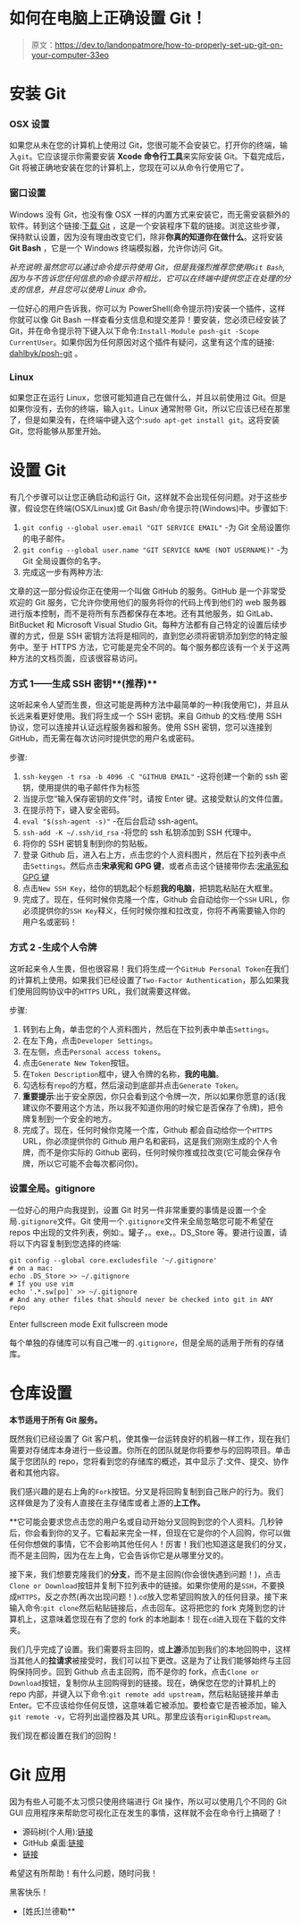 # 如何在电脑上正确设置 Git！

> 原文：<https://dev.to/landonpatmore/how-to-properly-set-up-git-on-your-computer-33eo>

# 安装 Git

### OSX 设置

如果您从未在您的计算机上使用过 Git，您很可能不会安装它。打开你的终端，输入`git`。它应该提示你需要安装 **Xcode 命令行工具**来实际安装 Git。下载完成后，Git 将被正确地安装在您的计算机上，您现在可以从命令行使用它了。

### 窗口设置

Windows 没有 Git，也没有像 OSX 一样的内置方式来安装它，而无需安装额外的软件。转到这个链接:[下载 Git](https://git-scm.com/download/win) ，这是一个安装程序下载的链接。浏览这些步骤，保持默认设置，因为没有理由改变它们，除非**你真的知道你在做什么**。这将安装 **Git Bash** ，它是一个 Windows 终端模拟器，允许你访问 Git。

*补充说明:虽然您可以通过命令提示符使用 Git，但是我强烈推荐您使用`Git Bash`,因为与不告诉您任何信息的命令提示符相比，它可以在终端中提供您正在处理的分支的信息，并且您可以使用 Linux 命令。*

一位好心的用户告诉我，你可以为 PowerShell(命令提示符)安装一个插件，这样你就可以像 Git Bash 一样查看分支信息和提交差异！要安装，您必须已经安装了 Git，并在命令提示符下键入以下命令:`Install-Module posh-git -Scope CurrentUser`。如果你因为任何原因对这个插件有疑问，这里有这个库的链接: [dahlbyk/posh-git](https://github.com/dahlbyk/posh-git) 。

### Linux

如果您正在运行 Linux，您很可能知道自己在做什么，并且以前使用过 Git。但是如果你没有，去你的终端，输入`git`。Linux 通常附带 Git，所以它应该已经在那里了，但是如果没有，在终端中键入这个:`sudo apt-get install git`。这将安装 Git，您将能够从那里开始。

# 设置 Git

有几个步骤可以让您正确启动和运行 Git，这样就不会出现任何问题。对于这些步骤，假设您在终端(OSX/Linux)或 Git Bash/命令提示符(Windows)中。步骤如下:

1.  `git config --global user.email "GIT SERVICE EMAIL"` -为 Git 全局设置你的电子邮件。
2.  `git config --global user.name "GIT SERVICE NAME (NOT USERNAME)"` -为 Git 全局设置你的名字。
3.  完成这一步有两种方法:

文章的这一部分假设你正在使用一个叫做 GitHub 的服务。GitHub 是一个非常受欢迎的 Git 服务，它允许你使用他们的服务将你的代码上传到他们的 web 服务器进行版本控制，而不是将所有东西都保存在本地。还有其他服务，如 GitLab、BitBucket 和 Microsoft Visual Studio Git。每种方法都有自己特定的设置后续步骤的方式，但是 SSH 密钥方法将是相同的，直到您必须将密钥添加到您的特定服务中。至于 HTTPS 方法，它可能是完全不同的。每个服务都应该有一个关于这两种方法的文档页面，应该很容易访问。

### 方式 1——生成 SSH 密钥**(推荐)**

这听起来令人望而生畏，但这可能是两种方法中最简单的一种(我使用它)，并且从长远来看更好使用。我们将生成一个 SSH 密钥。来自 Github 的文档:使用 SSH 协议，您可以连接并认证远程服务器和服务。使用 SSH 密钥，您可以连接到 GitHub，而无需在每次访问时提供您的用户名或密码。

步骤:

1.  `ssh-keygen -t rsa -b 4096 -C "GITHUB EMAIL"` -这将创建一个新的 ssh 密钥，使用提供的电子邮件作为标签
2.  当提示您“输入保存密钥的文件”时，请按 Enter 键。这接受默认的文件位置。
3.  在提示符下，键入安全密码。
4.  `eval "$(ssh-agent -s)"` -在后台启动 ssh-agent。
5.  `ssh-add -K ~/.ssh/id_rsa` -将您的 ssh 私钥添加到 SSH 代理中。
6.  将你的 SSH 密钥复制到你的剪贴板。
7.  登录 Github 后，进入右上方，点击您的个人资料图片，然后在下拉列表中点击`Settings`。然后点击**宋承宪和 GPG 键**，或者点击这个链接带你去:[宋承宪和 GPG 键](https://github.com/settings/keys)
8.  点击`New SSH Key`，给你的钥匙起个标题**我的电脑**，把钥匙粘贴在大框里。
9.  完成了。现在，任何时候你克隆一个库，Github 会自动给你一个`SSH` URL，你必须提供你的`SSH Key`释义，任何时候你推和拉改变，你将不再需要输入你的用户名或密码！

### 方式 2 -生成个人令牌

这听起来令人生畏，但也很容易！我们将生成一个`GitHub Personal Token`在我们的计算机上使用。如果我们已经设置了`Two-Factor Authentication`，那么如果我们使用回购协议中的`HTTPS` URL，我们就需要这样做。

步骤:

1.  转到右上角，单击您的个人资料图片，然后在下拉列表中单击`Settings`。
2.  在左下角，点击`Developer Settings`。
3.  在左侧，点击`Personal access tokens`。
4.  点击`Generate New Token`按钮。
5.  在`Token Description`框中，键入令牌的名称，**我的电脑**。
6.  勾选标有`repo`的方框，然后滚动到底部并点击`Generate Token`。
7.  **重要提示**:出于安全原因，你只会看到这个令牌一次，所以如果你愿意的话(我建议你不要用这个方法，所以我不知道你用的时候它是否保存了令牌)，把令牌复制到一个安全的地方。
8.  完成了。现在，任何时候你克隆一个库，Github 都会自动给你一个`HTTPS` URL，你必须提供你的 Github 用户名和密码，这是我们刚刚生成的个人令牌，而不是你实际的 Github 密码，任何时候你推或拉改变(它可能会保存令牌，所以它可能不会每次都问你)。

### 设置全局。gitignore

一位好心的用户向我提到，设置 Git 时另一件非常重要的事情是设置一个全局`.gitignore`文件。Git 使用一个`.gitignore`文件来全局忽略您可能不希望在 repos 中出现的文件列表，例如:。罐子，。exe，。DS_Store 等。要进行设置，请将以下内容复制到您选择的终端:

```
git config --global core.excludesfile '~/.gitignore'
# on a mac:
echo .DS_Store >> ~/.gitignore
# If you use vim
echo '.*.sw[po]' >> ~/.gitignore
# And any other files that should never be checked into git in ANY repo 
```

Enter fullscreen mode Exit fullscreen mode

每个单独的存储库可以有自己唯一的`.gitignore`，但是全局的适用于所有的存储库。

# 仓库设置

**本节适用于所有 Git 服务。**

既然我们已经设置了 Git 客户机，使其像一台运转良好的机器一样工作，现在我们需要对存储库本身进行一些设置。你所在的团队就是你将要参与的回购项目。单击属于您团队的 repo，您将看到您的存储库的概述，其中显示了:文件、提交、协作者和其他内容。

我们感兴趣的是右上角的`Fork`按钮。分叉是将回购复制到自己账户的行为。我们这样做是为了没有人直接在主存储库或者上游的**上工作。**

 **它可能会要求您点击您的用户名或自动开始分叉回购到您的个人资料。几秒钟后，你会看到你的叉子。它看起来完全一样，但现在它是你的个人回购，你可以做任何你想做的事情，它不会影响其他任何人！厉害！我们也知道这是我们的分叉，而不是主回购，因为在左上角，它会告诉你它是从哪里分叉的。

接下来，我们想要克隆我们的**分支**，而不是主回购(你会很快遇到问题！)，点击`Clone or Download`按钮并复制下拉列表中的链接。如果你使用的是`SSH`，不要换成`HTTPS`，反之亦然(再次出现问题！).`cd`放入您希望回购放入的任何目录。接下来输入命令:`git clone`然后粘贴链接后，点击回车。这将把您的 fork 克隆到您的计算机上，这意味着您现在有了您的 fork 的本地副本！现在`cd`进入现在下载的文件夹。

我们几乎完成了设置。我们需要将主回购，或**上游**添加到我们的本地回购中，这样当其他人的**拉请求**被接受时，我们可以拉下更改。这是为了让我们能够始终与主回购保持同步。回到 Github 点击主回购，而不是你的 fork，点击`Clone or Download`按钮，复制你从主回购得到的链接。现在，确保您在您的计算机上的 repo 内部，并键入以下命令:`git remote add upstream`，然后粘贴链接并单击 Enter。它不应该给你任何反馈，这意味着它被添加。要检查它是否被添加，输入`git remote -v`，它将列出遥控器及其 URL。那里应该有`origin`和`upstream`。

我们现在都设置在我们的回购！

# Git 应用

因为有些人可能不太习惯只使用终端进行 Git 操作，所以可以使用几个不同的 Git GUI 应用程序来帮助您可视化正在发生的事情，这样就不会在命令行上搞砸了！

*   源码树(个人用):[链接](https://www.sourcetreeapp.com)
*   GitHub 桌面:[链接](https://desktop.github.com)
*   [链接](https://www.gitkraken.com)

希望这有所帮助！有什么问题，随时问我！

黑客快乐！

*   [姓氏]兰德勒**
